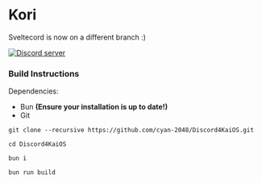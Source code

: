 # Kori

Sveltecord is now on a different branch :)

[![Discord server](https://invidget.switchblade.xyz/W9DF2q3Vv2)](https://discord.gg/W9DF2q3Vv2)


### Build Instructions

Dependencies:
- Bun **(Ensure your installation is up to date!)**
- Git

```
git clone --recursive https://github.com/cyan-2048/Discord4KaiOS.git

cd Discord4KaiOS

bun i

bun run build
```